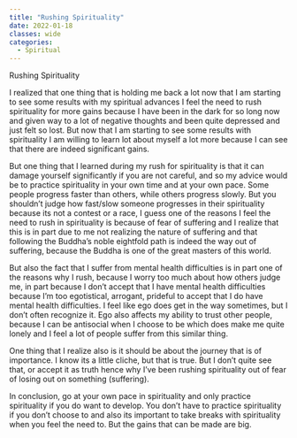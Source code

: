 ```yaml
---
title: "Rushing Spirituality"
date: 2022-01-18
classes: wide
categories:
  - Spiritual 
---
```


Rushing Spirituality 

I realized that one thing that is holding me back a lot now that I am starting to see some results with my spiritual advances I feel the need to rush spirituality for more gains because I have been in the dark for so long now and given way to a lot of negative thoughts and been quite depressed and just felt so lost. But now that I am starting to see some results with spirituality I am willing to learn lot about myself a lot more because I can see that there are indeed significant gains.

But one thing that I learned during my rush for spirituality is that it can damage yourself significantly if you are not careful, and so my advice would be to practice spirituality in your own time and at your own pace. Some people progress faster than others, while others progress slowly. But you shouldn’t judge how fast/slow someone progresses in their spirituality because its not a contest or a race, I guess one of the reasons I feel the need to rush in spirituality is because of fear of suffering and I realize that this is in part due to me not realizing the nature of suffering and that following the Buddha’s noble eightfold path is indeed the way out of suffering, because the Buddha is one of the great masters of this world. 

But also the fact that I suffer from mental health difficulties is in part one of the reasons why I rush, because I worry too much about how others judge me, in part because I don’t accept that I have mental health difficulties because I’m too egotistical, arrogant, prideful to accept that I do have mental health difficulties. I feel like ego does get in the way sometimes, but I don’t often recognize it. Ego also affects my ability to trust other people, because I can be antisocial when I choose to be which does make me quite lonely and I feel a lot of people suffer from this similar thing. 

One thing that I realize also is it should be about the journey that is of importance. I know its a little cliche, but that is true. But I don’t quite see that, or accept it as truth hence why I’ve been rushing spirituality out of fear of losing out on something (suffering). 

In conclusion, go at your own pace in spirituality and only practice spirituality if you do want to develop. You don’t have to practice spirituality if you don’t choose to and also its important to take breaks with spirituality when you feel the need to. But the gains that can be made are big. 
